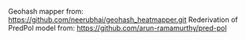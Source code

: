 Geohash mapper from: https://github.com/neerubhai/geohash_heatmapper.git
Rederivation of PredPol model from: https://github.com/arun-ramamurthy/pred-pol

